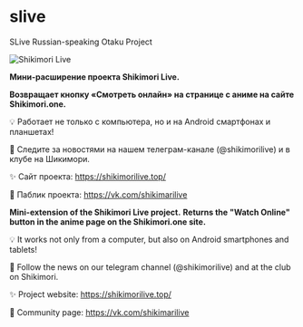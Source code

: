 # slive
SLive Russian-speaking Otaku Project

![Shikimori Live](https://x0.at/0Uf.png "Shikimori Live")

**Мини-расширение проекта Shikimori Live.**

**Возвращает кнопку «Смотреть онлайн» на странице c аниме на сайте Shikimori.one.**

💡 Работает не только с компьютера, но и на Android смартфонах и планшетах!

📢 Следите за новостями на нашем телеграм-канале (@shikimorilive) и в клубе на Шикимори.

✨ Сайт проекта: https://shikimorilive.top/

🚩 Паблик проекта: https://vk.com/shikimarilive


**Mini-extension of the Shikimori Live project.**
**Returns the "Watch Online" button in the anime page on the Shikimori.one site.**

💡 It works not only from a computer, but also on Android smartphones and tablets!

📢 Follow the news on our telegram channel (@shikimorilive) and at the club on Shikimori.

✨ Project website: https://shikimorilive.top/

👬 Community page: https://vk.com/shikimarilive
